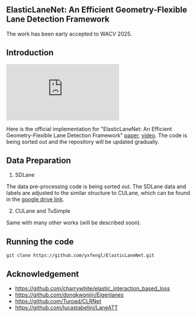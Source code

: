 ## ElasticLaneNet: An Efficient Geometry-Flexible Lane Detection Framework
The work has been early accepted to WACV 2025. 

## Introduction
![ElasticLaneNet-Poster](https://github.com/yxfengl/ElasticLaneNet/blob/main/poster.pdf)

Here is the official implementation for "ElasticLaneNet: An Efficient Geometry-Flexible Lane Detection Framework" [paper](https://openaccess.thecvf.com/content/WACV2025/html/Feng_ElasticLaneNet_An_Efficient_Geometry-Flexible_Lane_Detection_Framework_WACV_2025_paper.html), [video](https://drive.google.com/file/d/1P8EgP5IaocEgWpk0c9l2HUY28bw3txUC/view?usp=drive_link
).
The code is being sorted out and the repository will be updated gradually.

## Data Preparation
1. SDLane

The data pre-processing code is being sorted out. The SDLane data and labels are adjusted to the similar structure to CULane, which can be found in the [google drive link](https://drive.google.com/drive/folders/1LtuRg7_ogQdlCEHxgMrPn0IUE6M2FXx3?usp=drive_link).

2. CULane and TuSimple

Same with many other works (will be described soon).

## Running the code
```git clone https://github.com/yxfengl/ElasticLaneNet.git```

## Acknowledgement
- https://github.com/charrywhite/elastic_interaction_based_loss
- https://github.com/dongkwonjin/Eigenlanes
- https://github.com/Turoad/CLRNet
- https://github.com/lucastabelini/LaneATT
